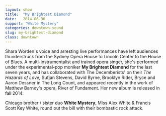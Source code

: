 ```yaml
---
layout: show
title:  "My Brightest Diamond"
date:   2014-06-30
support: "White Mystery"
categories: downtown-sound
slug: my-brightest-diamond
class: downtown
---
```


Shara Worden's voice and arresting live performances have left audiences thunderstruck from the Sydney Opera House to Lincoln Center to the House of Blues. A multi-instrumentalist and trained opera singer, she's performed under the experimental-pop moniker **My Brightest Diamond** for the last seven years, and has collaborated with The Decemberists' on their *The Hazards of Love*, Sufjan Stevens, David Byrne, Brooklyn Rider, Bryce and Aaron Dessner in The Long Count, and appeared recently in the work of Matthew Barney's opera, River of Fundament. Her new album is released in fall 2014.

Chicago brother / sister duo **White Mystery**, Miss Alex White & Francis Scott Key White, round out the bill with their bombastic rock attack.